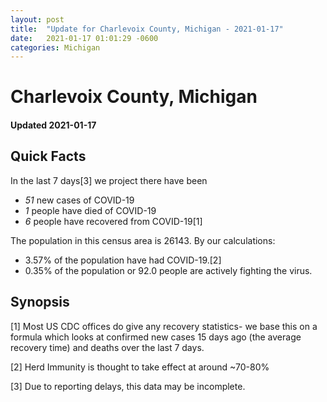 ```yaml
---
layout: post
title:  "Update for Charlevoix County, Michigan - 2021-01-17"
date:   2021-01-17 01:01:29 -0600
categories: Michigan
---
```


# Charlevoix County, Michigan
#### Updated 2021-01-17

## Quick Facts

In the last 7 days[3] we project there have been
- *51* new cases of COVID-19
- *1* people have died of COVID-19
- *6* people have recovered from COVID-19[1]

The population in this census area is 26143. By our calculations:
- 3.57% of the population have had COVID-19.[2]
- 0.35% of the population or 92.0 people are actively fighting the virus.

## Synopsis




[1] Most US CDC offices do give any recovery statistics- we base this on a formula which looks at confirmed new cases
15 days ago (the average recovery time) and deaths over the last 7 days.

[2] Herd Immunity is thought to take effect at around ~70-80%

[3] Due to reporting delays, this data may be incomplete.
 
    